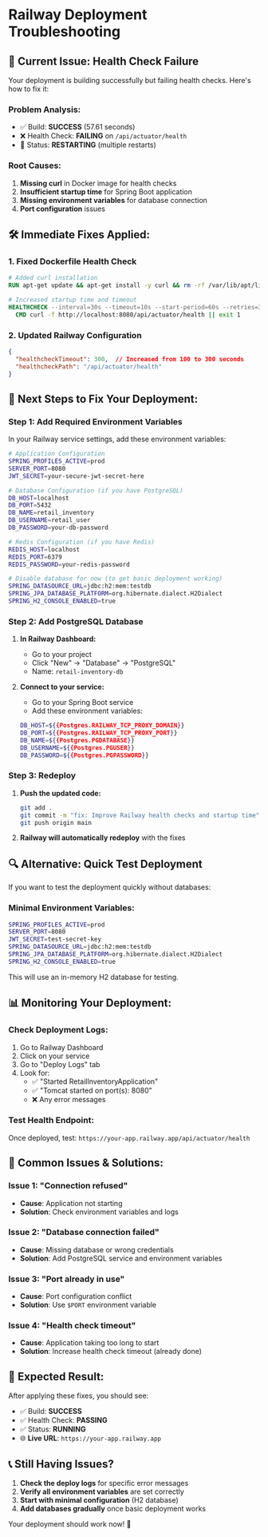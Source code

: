# Railway Deployment Troubleshooting

## 🚨 **Current Issue: Health Check Failure**

Your deployment is building successfully but failing health checks. Here's how to fix it:

### **Problem Analysis:**
- ✅ Build: **SUCCESS** (57.61 seconds)
- ❌ Health Check: **FAILING** on `/api/actuator/health`
- 🔄 Status: **RESTARTING** (multiple restarts)

### **Root Causes:**
1. **Missing curl** in Docker image for health checks
2. **Insufficient startup time** for Spring Boot application
3. **Missing environment variables** for database connection
4. **Port configuration** issues

## 🛠️ **Immediate Fixes Applied:**

### **1. Fixed Dockerfile Health Check**
```dockerfile
# Added curl installation
RUN apt-get update && apt-get install -y curl && rm -rf /var/lib/apt/lists/*

# Increased startup time and timeout
HEALTHCHECK --interval=30s --timeout=10s --start-period=60s --retries=3 \
  CMD curl -f http://localhost:8080/api/actuator/health || exit 1
```

### **2. Updated Railway Configuration**
```json
{
  "healthcheckTimeout": 300,  // Increased from 100 to 300 seconds
  "healthcheckPath": "/api/actuator/health"
}
```

## 🚀 **Next Steps to Fix Your Deployment:**

### **Step 1: Add Required Environment Variables**

In your Railway service settings, add these environment variables:

```bash
# Application Configuration
SPRING_PROFILES_ACTIVE=prod
SERVER_PORT=8080
JWT_SECRET=your-secure-jwt-secret-here

# Database Configuration (if you have PostgreSQL)
DB_HOST=localhost
DB_PORT=5432
DB_NAME=retail_inventory
DB_USERNAME=retail_user
DB_PASSWORD=your-db-password

# Redis Configuration (if you have Redis)
REDIS_HOST=localhost
REDIS_PORT=6379
REDIS_PASSWORD=your-redis-password

# Disable database for now (to get basic deployment working)
SPRING_DATASOURCE_URL=jdbc:h2:mem:testdb
SPRING_JPA_DATABASE_PLATFORM=org.hibernate.dialect.H2Dialect
SPRING_H2_CONSOLE_ENABLED=true
```

### **Step 2: Add PostgreSQL Database**

1. **In Railway Dashboard:**
   - Go to your project
   - Click "New" → "Database" → "PostgreSQL"
   - Name: `retail-inventory-db`

2. **Connect to your service:**
   - Go to your Spring Boot service
   - Add these environment variables:
   ```bash
   DB_HOST=${{Postgres.RAILWAY_TCP_PROXY_DOMAIN}}
   DB_PORT=${{Postgres.RAILWAY_TCP_PROXY_PORT}}
   DB_NAME=${{Postgres.PGDATABASE}}
   DB_USERNAME=${{Postgres.PGUSER}}
   DB_PASSWORD=${{Postgres.PGPASSWORD}}
   ```

### **Step 3: Redeploy**

1. **Push the updated code:**
   ```bash
   git add .
   git commit -m "fix: Improve Railway health checks and startup time"
   git push origin main
   ```

2. **Railway will automatically redeploy** with the fixes

## 🔍 **Alternative: Quick Test Deployment**

If you want to test the deployment quickly without databases:

### **Minimal Environment Variables:**
```bash
SPRING_PROFILES_ACTIVE=prod
SERVER_PORT=8080
JWT_SECRET=test-secret-key
SPRING_DATASOURCE_URL=jdbc:h2:mem:testdb
SPRING_JPA_DATABASE_PLATFORM=org.hibernate.dialect.H2Dialect
SPRING_H2_CONSOLE_ENABLED=true
```

This will use an in-memory H2 database for testing.

## 📊 **Monitoring Your Deployment:**

### **Check Deployment Logs:**
1. Go to Railway Dashboard
2. Click on your service
3. Go to "Deploy Logs" tab
4. Look for:
   - ✅ "Started RetailInventoryApplication"
   - ✅ "Tomcat started on port(s): 8080"
   - ❌ Any error messages

### **Test Health Endpoint:**
Once deployed, test: `https://your-app.railway.app/api/actuator/health`

## 🚨 **Common Issues & Solutions:**

### **Issue 1: "Connection refused"**
- **Cause**: Application not starting
- **Solution**: Check environment variables and logs

### **Issue 2: "Database connection failed"**
- **Cause**: Missing database or wrong credentials
- **Solution**: Add PostgreSQL service and environment variables

### **Issue 3: "Port already in use"**
- **Cause**: Port configuration conflict
- **Solution**: Use `$PORT` environment variable

### **Issue 4: "Health check timeout"**
- **Cause**: Application taking too long to start
- **Solution**: Increase health check timeout (already done)

## 🎯 **Expected Result:**

After applying these fixes, you should see:
- ✅ Build: **SUCCESS**
- ✅ Health Check: **PASSING**
- ✅ Status: **RUNNING**
- 🌐 **Live URL**: `https://your-app.railway.app`

## 📞 **Still Having Issues?**

1. **Check the deploy logs** for specific error messages
2. **Verify all environment variables** are set correctly
3. **Start with minimal configuration** (H2 database)
4. **Add databases gradually** once basic deployment works

Your deployment should work now! 🚀
